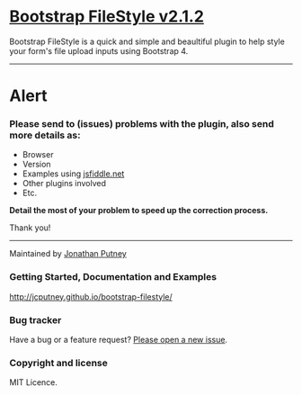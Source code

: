 
# [Bootstrap FileStyle v2.1.2](http://jcputney.github.io/bootstrap-filestyle/)

Bootstrap FileStyle is a quick and simple and beaultiful plugin to help style your form's file upload inputs using Bootstrap 4.

------------------------------------------------------------------------------------
# Alert

### **Please send to (issues) problems with the plugin, also send more details as:**
* Browser
* Version
* Examples using [jsfiddle.net](https://jsfiddle.net/)
* Other plugins involved
* Etc.
 
**Detail the most of your problem to speed up the correction process.**

Thank you!

-------------------------------------------------------------------------------------

Maintained by [Jonathan Putney](https://github.com/jcputney)

### Getting Started, Documentation and Examples
http://jcputney.github.io/bootstrap-filestyle/

### Bug tracker

Have a bug or a feature request? [Please open a new issue](https://github.com/jcputney/bootstrap-filestyle/issues).

### Copyright and license

MIT Licence.